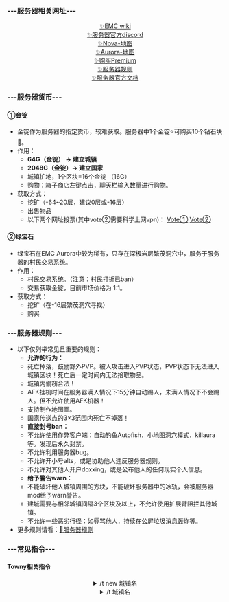 ### ---服务器相关网址---
<div align="center">
  <a href="https://wiki.earthmc.net">✨EMC wiki</a>
  <br>
  <a href="https://discord.com/invite/TFVYpWQ">✨服务器官方discord</a>
  <br>
  <a target="_blank" rel="noreferrer" href="https://earthmc.net/map/nova/" data-no-instant>✨Nova-地图</a>
  <br>
  <a target="_blank" rel="noreferrer" href="https://earthmc.net/map/aurora/" data-no-instant>✨Aurora-地图</a>
  <br>
  <a href="https://store.earthmc.net/category/premium">✨购买Premium</a>
  <br>
  <a href="https://earthmc.net/docs/rules">✨服务器规则</a>
  <br>
  <a href="https://earthmc.net/docs">✨服务器官方文档</a>
</div>

### ---服务器货币---
#### ①金锭
  - 金锭作为服务器的指定货币，较难获取。服务器中1个金锭⭐可购买10个钻石块💎。
  - 作用：
      - **64G（金锭）  -> 建立城镇**
      - **2048G（金锭）-> 建立国家**
      - 城镇扩地，1个区块=16个金锭 （16G）
      - 购物：箱子商店左键点击，聊天栏输入数量进行购物。
  - 获取方式：
      - 挖矿（-64~20层，建议0层或-16层）
      - 出售物品
      - 以下两个网址投票(其中vote②需要科学上网vpn)：
      <a href="https://minecraftservers.org/vote/383495">Vote①</a>
      <a href="https://servers-minecraft.net/server-earthmc.1042/vote">Vote②</a>

#### ②绿宝石
  - 绿宝石在EMC Aurora中较为稀有，只存在深板岩层繁茂洞穴中，服务于服务器的村民交易系统。
  - 作用：
      - 村民交易系统。（注意：村民打折已ban）
      - 交易获取金锭，目前市场价格为 1:1。
  - 获取方式：
      - 挖矿（在-16层繁茂洞穴寻找）
      - 购买

### ---服务器规则---
  - 以下仅列举常见且重要的规则：
    - **允许的行为：**
     - 死亡掉落，鼓励野外PVP。被人攻击进入PVP状态，PVP状态下无法进入城镇区块！死亡后一定时间内无法拾取物品。
     - 城镇内偷窃合法！
     - AFK挂机时间在服务器满人情况下15分钟自动踢人，未满人情况下不会踢人。但不允许使用AFK机器！
     - 支持制作地图画。
     - 国家传送点的3×3范围内死亡不掉落！
    - **直接封号ban：**
     - 不允许使用作弊客户端：自动钓鱼Autofish，小地图洞穴模式，killaura等。发现后永久封禁。
     - 不允许利用服务器bug。
     - 不允许开小号alts，或是协助他人违反服务器规则。
     - 不允许对其他人开户doxxing，或是公布他人的任何现实个人信息。
    - **给予警告warn：**
     - 不能破坏他人城镇周围的方块，不能破坏服务器中的冰轨，会被服务器mod给予warn警告。
     - 建城需要与相邻城镇间隔3个区块及以上，不允许使用扩展臂阻拦其他城镇。
     - 不允许一些恶劣行径：如辱骂他人，持续在公屏垃圾消息轰炸等。
  - 更多规则请看：<a href="https://earthmc.net/docs/rules">🎐服务器规则</a>

### ---常见指令---
#### Towny相关指令
<div align="center">
  <details>
    <summary>/t new 城镇名</summary>
    <br>使用背包中的64G建立城镇。
    <br>建立城镇时请小心谨慎，防止pvper杀人夺金。
    <br>建立城镇的城镇名可以随意，但最好是符合当地地名的英文。
  </details>
  <details>
    <summary>/t 城镇名</summary>
    <br>查看城镇详细信息。
  </details>
</div>
